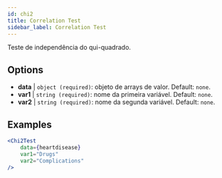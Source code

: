 ```yaml
---
id: chi2
title: Correlation Test
sidebar_label: Correlation Test
---
```


Teste de independência do qui-quadrado.

## Options

* __data__ | `object (required)`: objeto de arrays de valor. Default: `none`.
* __var1__ | `string (required)`: nome da primeira variável. Default: `none`.
* __var2__ | `string (required)`: nome da segunda variável. Default: `none`.


## Examples

```jsx live
<Chi2Test
    data={heartdisease} 
    var1="Drugs"
    var2="Complications"
/>
```
